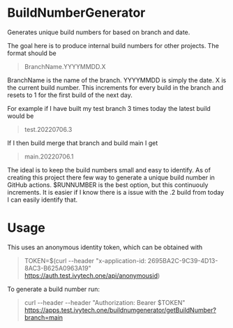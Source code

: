 # BuildNumberGenerator
Generates unique build numbers for based on branch and date.

The goal here is to produce internal build numbers for other projects. The format should be

> BranchName.YYYYMMDD.X

BranchName is the name of the branch.
YYYYMMDD is simply the date.
X is the current build number. This increments for every build in the branch and resets to 1 for the first build of the next day.

For example if I have built my test branch 3 times today the latest build would be

> test.20220706.3

If I then build merge that branch and build main I get

> main.20220706.1

The ideal is to keep the build numbers small and easy to identify. As of creating this project there few way to generate a unique build number in GitHub actions. $RUNNUMBER is the best option, but this continuouly increments. It is easier if I know there is a issue with the .2 build from today I can easily identify that.

# Usage

This uses an anonymous identity token, which can be obtained with

> TOKEN=$(curl --header "x-application-id: 2695BA2C-9C39-4D13-8AC3-B625A0963A19"  https://auth.test.ivytech.one/api/anonymousid)

To generate a build number run:

> curl --header --header "Authorization: Bearer $TOKEN" https://apps.test.ivytech.one/buildnumgenerator/getBuildNumber?branch=main
